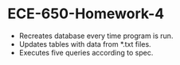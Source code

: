 # ECE-650-Homework-4
* Recreates database every time program is run.
* Updates tables with data from *.txt files.
* Executes five queries according to spec.
